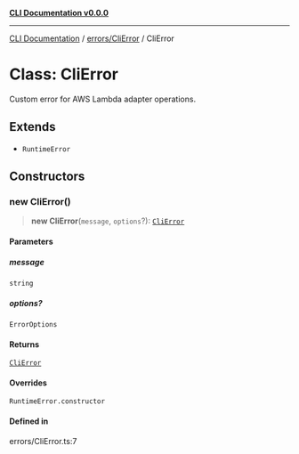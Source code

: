 [**CLI Documentation v0.0.0**](../../../README.md)

***

[CLI Documentation](../../../modules.md) / [errors/CliError](../README.md) / CliError

# Class: CliError

Custom error for AWS Lambda adapter operations.

## Extends

- `RuntimeError`

## Constructors

### new CliError()

> **new CliError**(`message`, `options`?): [`CliError`](CliError.md)

#### Parameters

##### message

`string`

##### options?

`ErrorOptions`

#### Returns

[`CliError`](CliError.md)

#### Overrides

`RuntimeError.constructor`

#### Defined in

errors/CliError.ts:7
